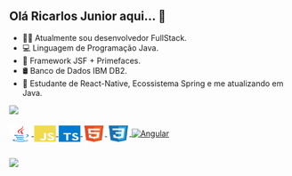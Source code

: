   ## Olá Ricarlos Junior aqui... 👋

- 👨‍💻 Atualmente sou desenvolvedor FullStack.
- 💻 Linguagem de Programação Java.
- 🔧 Framework JSF + Primefaces.
- 🛢 Banco de Dados IBM DB2.
- 🌱 Estudante de React-Native, Ecossistema Spring e me atualizando em Java.

<div>
  <a href="https://github.com/RicarlosJunior">
  <img height="180em" src="https://github-readme-stats.vercel.app/api?username=RicarlosJunior&show_icons=true&theme=dark&include_all_commits=true&count_private=true"/>
  <!--<img height="180em" src="https://github-readme-stats.vercel.app/api/top-langs/?username=RicarlosJunior&layout=compact&langs_count=7&theme=dark"/>-->
</div>

<div style="display: inline_block"><br>
  <img align="center" alt="Java" height="30" width="40" src="https://raw.githubusercontent.com/devicons/devicon/master/icons/java/java-original.svg">
  <img align="center" alt="Js" height="30" width="40" src="https://raw.githubusercontent.com/devicons/devicon/master/icons/javascript/javascript-plain.svg">
  <img align="center" alt="Ts" height="30" width="40" src="https://raw.githubusercontent.com/devicons/devicon/master/icons/typescript/typescript-plain.svg">
  <img align="center" alt="Html" height="30" width="40" src="https://raw.githubusercontent.com/devicons/devicon/master/icons/html5/html5-original.svg">
  <img align="center" alt="Css" height="30" width="40" src="https://raw.githubusercontent.com/devicons/devicon/master/icons/css3/css3-original.svg">
  <img align="center" alt="Angular" height="30" width="40" src="https://cdn.jsdelivr.net/gh/devicons/devicon/icons/angularjs/angularjs-original.svg" />        
</div>
  
 ##  
  
 <a href="https://www.linkedin.com/in/ricarlos-junior-51469031" target="_blank"><img src="https://img.shields.io/badge/-LinkedIn-%230077B5?style=for-the-badge&logo=linkedin&logoColor=white" target="_blank"></a> 

